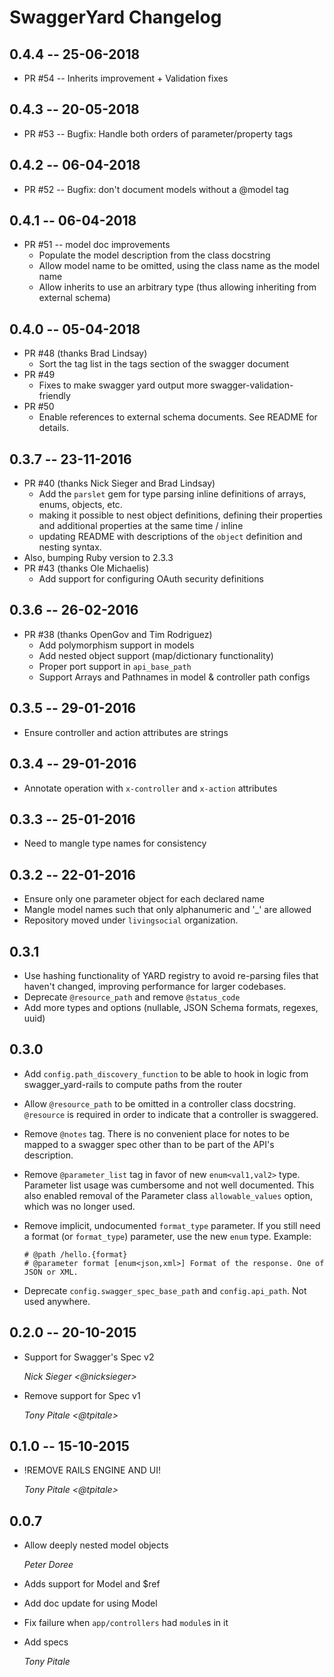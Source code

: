 # SwaggerYard Changelog #

## 0.4.4 -- 25-06-2018 ##

* PR #54 -- Inherits improvement + Validation fixes

## 0.4.3 -- 20-05-2018 ##

* PR #53 -- Bugfix: Handle both orders of parameter/property tags

## 0.4.2 -- 06-04-2018 ##

* PR #52 -- Bugfix: don't document models without a @model tag

## 0.4.1 -- 06-04-2018 ##

* PR #51 -- model doc improvements
  * Populate the model description from the class docstring
  * Allow model name to be omitted, using the class name as the model name
  * Allow inherits to use an arbitrary type (thus allowing inheriting from external schema)


## 0.4.0 -- 05-04-2018 ##

* PR #48 (thanks Brad Lindsay)
  * Sort the tag list in the tags section of the swagger document
* PR #49
  * Fixes to make swagger yard output more swagger-validation-friendly
* PR #50
  * Enable references to external schema documents. See README for details.

## 0.3.7 -- 23-11-2016 ##

* PR #40 (thanks Nick Sieger and Brad Lindsay)
  * Add the `parslet` gem for type parsing inline definitions of arrays, enums, objects, etc.
  * making it possible to nest object definitions, defining their properties and additional properties at the same time / inline
  * updating README with descriptions of the `object` definition and nesting syntax.
* Also, bumping Ruby version to 2.3.3
* PR #43 (thanks Ole Michaelis)
  * Add support for configuring OAuth security definitions

## 0.3.6 -- 26-02-2016 ##

* PR #38 (thanks OpenGov and Tim Rodriguez)
  * Add polymorphism support in models
  * Add nested object support (map/dictionary functionality)
  * Proper port support in `api_base_path`
  * Support Arrays and Pathnames in model & controller path configs

## 0.3.5 -- 29-01-2016 ##

* Ensure controller and action attributes are strings

## 0.3.4 -- 29-01-2016 ##

* Annotate operation with `x-controller` and `x-action` attributes

## 0.3.3 -- 25-01-2016 ##

* Need to mangle type names for consistency

## 0.3.2 -- 22-01-2016 ##

* Ensure only one parameter object for each declared name
* Mangle model names such that only alphanumeric and '_' are allowed
* Repository moved under `livingsocial` organization.

## 0.3.1 ##

* Use hashing functionality of YARD registry to avoid re-parsing files that
  haven't changed, improving performance for larger codebases.
* Deprecate `@resource_path` and remove `@status_code`
* Add more types and options (nullable, JSON Schema formats, regexes, uuid)

## 0.3.0 ##

* Add `config.path_discovery_function` to be able to hook in logic from
  swagger_yard-rails to compute paths from the router
* Allow `@resource_path` to be omitted in a controller class docstring.
  `@resource` is required in order to indicate that a controller is swaggered.
* Remove `@notes` tag. There is no convenient place for notes to be mapped to a
  swagger spec other than to be part of the API's description.
* Remove `@parameter_list` tag in favor of new `enum<val1,val2>` type. Parameter
  list usage was cumbersome and not well documented. This also enabled removal
  of the Parameter class `allowable_values` option, which was no longer used.
* Remove implicit, undocumented `format_type` parameter. If you still need a
  format (or `format_type`) parameter, use the new `enum` type. Example:

    ```
	# @path /hello.{format}
    # @parameter format [enum<json,xml>] Format of the response. One of JSON or XML.
    ```

* Deprecate `config.swagger_spec_base_path` and `config.api_path`. Not used anywhere.

## 0.2.0 -- 20-10-2015 ##

* Support for Swagger's Spec v2

    *Nick Sieger <@nicksieger>*

* Remove support for Spec v1

    *Tony Pitale <@tpitale>*

## 0.1.0 -- 15-10-2015 ##

* !REMOVE RAILS ENGINE AND UI!

    *Tony Pitale <@tpitale>*

## 0.0.7 ##

*   Allow deeply nested model objects

    *Peter Doree*

*   Adds support for Model and $ref
*   Add doc update for using Model
*   Fix failure when `app/controllers` had `module`s in it
*   Add specs

    *Tony Pitale*
